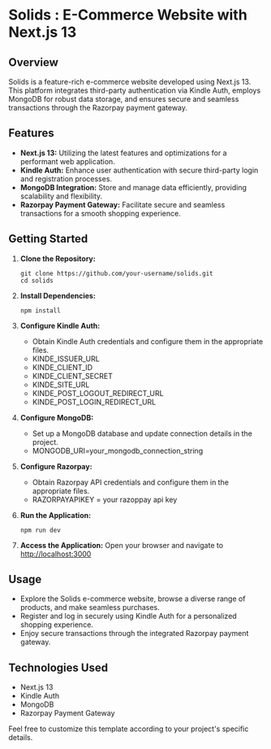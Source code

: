 # Solids : E-Commerce Website with Next.js 13

## Overview
Solids is a feature-rich e-commerce website developed using Next.js 13. This platform integrates third-party authentication via Kindle Auth, employs MongoDB for robust data storage, and ensures secure and seamless transactions through the Razorpay payment gateway.

## Features
- **Next.js 13:** Utilizing the latest features and optimizations for a performant web application.
- **Kindle Auth:** Enhance user authentication with secure third-party login and registration processes.
- **MongoDB Integration:** Store and manage data efficiently, providing scalability and flexibility.
- **Razorpay Payment Gateway:** Facilitate secure and seamless transactions for a smooth shopping experience.

## Getting Started
1. **Clone the Repository:**
   ```
   git clone https://github.com/your-username/solids.git
   cd solids
   ```

2. **Install Dependencies:**
   ```
   npm install
   ```

3. **Configure Kindle Auth:**
   - Obtain Kindle Auth credentials and configure them in the appropriate files.
   - KINDE_ISSUER_URL
   - KINDE_CLIENT_ID
   - KINDE_CLIENT_SECRET
   - KINDE_SITE_URL
   - KINDE_POST_LOGOUT_REDIRECT_URL
   - KINDE_POST_LOGIN_REDIRECT_URL

4. **Configure MongoDB:**
   - Set up a MongoDB database and update connection details in the project.
   - MONGODB_URI=your_mongodb_connection_string

5. **Configure Razorpay:**
   - Obtain Razorpay API credentials and configure them in the appropriate files.
   - RAZORPAYAPIKEY = your razoppay api key

6. **Run the Application:**
   ```
   npm run dev
   ```

7. **Access the Application:**
   Open your browser and navigate to [http://localhost:3000](http://localhost:3000)

## Usage
- Explore the Solids e-commerce website, browse a diverse range of products, and make seamless purchases.
- Register and log in securely using Kindle Auth for a personalized shopping experience.
- Enjoy secure transactions through the integrated Razorpay payment gateway.

## Technologies Used
- Next.js 13
- Kindle Auth
- MongoDB
- Razorpay Payment Gateway

Feel free to customize this template according to your project's specific details.